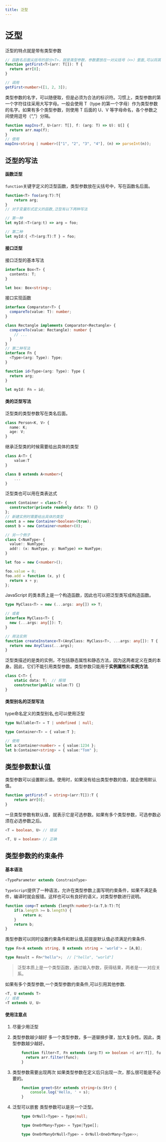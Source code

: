 ```yaml
---
title: 泛型
---
```


# 泛型

泛型的特点就是带有类型参数

```ts
// 函数名后面尖括号的部分<T>，就是类型参数，参数要放在一对尖括号（<>）里面,可以将其理解为类型声明需要的变量，需要在调用时传入具体的参数类型。
function getFirst<T>(arr: T[]): T {
  return arr[0];
}

// 调用
getFirst<number>([1, 2, 3]);
```

类型参数的名字，可以随便取，但是必须为合法的标识符。习惯上，类型参数的第一个字符往往采用大写字母。一般会使用 T（type 的第一个字母）作为类型参数的名字。如果有多个类型参数，则使用 T 后面的 U、V 等字母命名，各个参数之间使用逗号（“,”）分隔。

```ts
function mapIns<T, U>(arr: T[], f: (arg: T) => U): U[] {
  return arr.map(f);
}
// 使用
mapIns<string | number>(["1", "2", "3", "4"], (n) => parseInt(n));
```

## 泛型的写法

#### 函数泛型

`function`关键字定义的泛型函数，类型参数放在尖括号中，写在函数名后面。

```ts
function<T> foo(arg:T):T{
    return arg;
}
// 对于变量形式定义的函数,泛型有以下两种写法

// 第一种
let myId:<T>(arg:t) => arg = foo;

// 第二种
let myId:{ <T>(arg:T):T } = foo;
```

#### 接口泛型

接口泛型的基本写法

```ts
interface Box<T> {
  contents: T;
}

let box: Box<string>;
```

接口实现函数

```ts
interface Comparator<T> {
  compareTo(value: T): number;
}

class Rectangle implements Comparator<Rectangle> {
  compareTo(value: Rectangle): number {
    // ...
  }
}
// 第二种写法
interface Fn {
  <Type>(arg: Type): Type;
}

function id<Type>(arg: Type): Type {
  return arg;
}

let myId: Fn = id;
```

#### 类的泛型写法

泛型类的类型参数写在类名后面。

```ts
class Person<K, V> {
  name: K;
  age: V;
}
```

继承泛型类的时候需要给出具体的类型

```ts
class A<T> {
    value:T
}

class B extends A<number>{
    ...
}
```

泛型类也可以用在类表达式

```ts
const Container = class<T> {
  constructor(private readonly data: T) {}
};
// 新建实例时需要给出具体的类型
const a = new Container<boolean>(true);
const b = new Container<number>(0);

// 另一个例子
class C<NumType> {
  value!: NumType;
  add!: (x: NumType, y: NumType) => NumType;
}

let foo = new C<number>();

foo.value = 0;
foo.add = function (x, y) {
  return x + y;
};
```

JavaScript 的类本质上是一个构造函数，因此也可以把泛型类写成构造函数。

```ts
type MyClass<T> = new (...args: any[]) => T;

// 或者
interface MyClass<T> {
  new (...args: any[]): T;
}

// 用法实例
function createInstance<T>(AnyClass: MyClass<T>, ...args: any[]): T {
  return new AnyClass(...args);
}
```

泛型类描述的是类的实例，不包括静态属性和静态方法，因为这两者定义在类的本身。因此，它们不能引用类型参数。类型参数只能用于**实例属性**和**实例方法**.
```ts
class C<T> {
    static data: T;  // 报错
    constructor(public value:T) {}
}
```
 #### 类型别名的泛型写法
 
 type命名定义的类型别名,也可以使用泛型
 ```ts
 type Nullable<T> = T | undefined | null;
 
 type Container<T> = { value:T };
 
 // 使用
 let a:Container<number> = { value:1234 };
 let b:Container<string> = { value:"Tom" };
 ```
 
 ## 类型参数默认值
 类型参数可以设置默认值。使用时，如果没有给出类型参数的值，就会使用默认值。
 
 ```ts
 function getFirst<T = string>(arr:T[]):T {
     return arr[0];
 }
 ```
 
 一旦类型参数有默认值，就表示它是可选参数。如果有多个类型参数，可选参数必须在必选参数之后。
 ```ts
<T = boolean, U> // 错误

<T, U = boolean> // 正确
```

## 类型参数的约束条件

#### 基本语法
```ts
<TypeParameter extends ConstrainType>
```

`TypeScript`提供了一种语法，允许在类型参数上面写明约束条件，如果不满足条件，编译时就会报错。这样也可以有良好的语义，对类型参数进行说明。
```ts
function comp<T extends {length:number}>(a:T,b:T):T{
    if(a.length >= b.length) {
        return a;
    }
    return b;
}
```

类型参数可以同时设置约束条件和默认值,前提是默认值必须满足约束条件.
```ts
type Fn<A extends string, B extends string = 'world'> = [A,B];

type Result = Fn<"hello">;  // ["hello", "world"]
```

> 泛型本质上是一个类型函数，通过输入参数，获得结果，两者是一一对应关系。

如果有多个类型参数,一个类型参数约束条件,可以引用其他参数.
```ts
<T, U extends T>
// 或者
<T extends U, U>
```

#### 使用注意点
1. 尽量少用泛型
2. 类型参数越少越好
    多一个类型参数，多一道替换步骤，加大复杂性。因此，类型参数越少越好。
    ```ts
        function filter<T, Fn extends (arg:T) => boolean >( arr:T[], func:Fn): T[] {
          return arr.filter(func);
        }
    ```
3. 类型参数需要出现两次
    如果类型参数在定义后只出现一次，那么很可能是不必要的。
    ```ts
        function greet<Str extends string>(s:Str) {
            console.log('Hello, ' + s);
        }
    ```

4. 泛型可以嵌套
    类型参数可以是另一个泛型。
    ```ts
        type OrNull<Type> = Type|null;

        type OneOrMany<Type> = Type|Type[];

        type OneOrManyOrNull<Type> = OrNull<OneOrMany<Type>>;
    ```